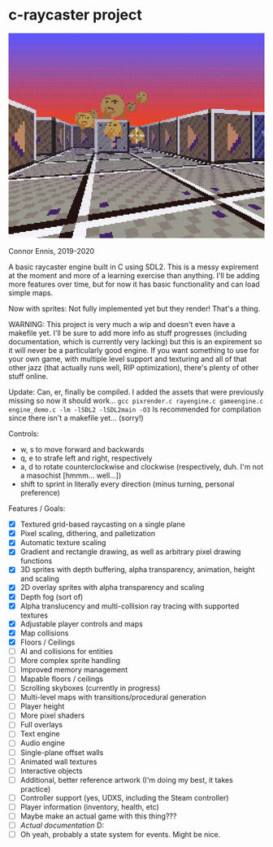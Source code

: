 # c-raycaster project

![Now with sprites!](image.png)

Connor Ennis, 2019-2020

A basic raycaster engine built in C using SDL2. This is a messy expirement at the moment and more of a learning exercise than anything. I'll be adding more features over time, but for now it has basic functionality and can load simple maps.

Now with sprites: Not fully implemented yet but they render! That's a thing.

WARNING: This project is very much a wip and doesn't even have a makefile yet. I'll be sure to add more info as stuff progresses (including documentation, which is currently very lacking) but this is an expirement so it will never be a particularly good engine. If you want something to use for your own game, with multiple level support and texturing and all of that other jazz (that actually runs well, RIP optimization), there's plenty of other stuff online.

Update: Can, er, finally be compiled. I added the assets that were previously missing so now it should work...
`gcc pixrender.c rayengine.c gameengine.c engine_demo.c -lm -lSDL2 -lSDL2main -O3`
Is recommended for compilation since there isn't a makefile yet... (sorry!)

Controls:
- w, s to move forward and backwards
- q, e to strafe left and right, respectively
- a, d to rotate counterclockwise and clockwise (respectively, duh. I'm not a masochist \[hmmm... well...\])
- shift to sprint in literally every direction (minus turning, personal preference)

Features / Goals:
- [x] Textured grid-based raycasting on a single plane
- [x] Pixel scaling, dithering, and palletization
- [x] Automatic texture scaling
- [x] Gradient and rectangle drawing, as well as arbitrary pixel drawing functions
- [x] 3D sprites with depth buffering, alpha transparency, animation, height and scaling
- [x] 2D overlay sprites with alpha transparency and scaling
- [x] Depth fog (sort of)
- [x] Alpha translucency and multi-collision ray tracing with supported textures
- [x] Adjustable player controls and maps
- [x] Map collisions
- [x] Floors / Ceilings
- [ ] AI and collisions for entities
- [ ] More complex sprite handling
- [ ] Improved memory management
- [ ] Mapable floors / ceilings
- [ ] Scrolling skyboxes (currently in progress)
- [ ] Multi-level maps with transitions/procedural generation
- [ ] Player height
- [ ] More pixel shaders
- [ ] Full overlays
- [ ] Text engine
- [ ] Audio engine
- [ ] Single-plane offset walls
- [ ] Animated wall textures
- [ ] Interactive objects
- [ ] Additional, better reference artwork (I'm doing my best, it takes practice)
- [ ] Controller support (yes, UDXS, including the Steam controller)
- [ ] Player information (inventory, health, etc)
- [ ] Maybe make an actual game with this thing???
- [ ] *Actual documentation* D:
- [ ] Oh yeah, probably a state system for events. Might be nice.
